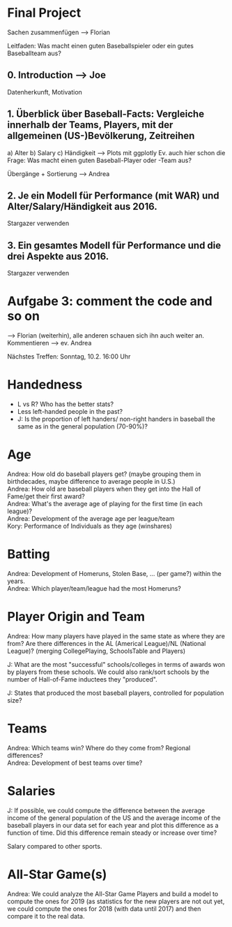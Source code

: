 # Final Project

Sachen zusammenfügen --> Florian

Leitfaden: 
Was macht einen guten Baseballspieler oder ein gutes Baseballteam aus?

## 0. Introduction --> Joe
Datenherkunft, Motivation

## 1. Überblick über Baseball-Facts: Vergleiche innerhalb der Teams, Players, mit der allgemeinen (US-)Bevölkerung, Zeitreihen 
  a) Alter
  b) Salary
  c) Händigkeit
--> Plots mit ggplotly
Ev. auch hier schon die Frage: Was macht einen guten Baseball-Player oder -Team aus?

Übergänge + Sortierung --> Andrea 

## 2. Je ein Modell für Performance (mit WAR) und Alter/Salary/Händigkeit aus 2016. 
Stargazer verwenden

## 3. Ein gesamtes Modell für Performance und die drei Aspekte aus 2016. 
Stargazer verwenden

# Aufgabe 3: comment the code and so on 
--> Florian (weiterhin), alle anderen schauen sich ihn auch weiter an. Kommentieren --> ev. Andrea 

Nächstes Treffen: Sonntag, 10.2. 16:00 Uhr 







# Handedness

- L vs R? Who has the better stats? 
- Less left-handed people in the past?
- J: Is the proportion of left handers/ non-right handers in baseball the same as in the general population (70-90%)? 

# Age

Andrea: How old do baseball players get? (maybe grouping them in birthdecades, maybe difference to average people in U.S.)  
Andrea: How old are baseball players when they get into the Hall of Fame/get their first award?  
Andrea: What's the average age of playing for the first time (in each league)?  
Andrea: Development of the average age per league/team  
Kory: Performance of Individuals as they age (winshares)

# Batting 

Andrea: Development of Homeruns, Stolen Base, ... (per game?) within the years.  
Andrea: Which player/team/league had the most Homeruns?  

# Player Origin and Team

Andrea: How many players have played in the same state as where they are from? Are there differences in the AL (Americal League)/NL (National League)? (merging CollegePlaying, SchoolsTable and Players) 

J: What are the most "successful" schools/colleges in terms of awards won by players from these schools. We could also rank/sort schools by the number of Hall-of-Fame inductees they "produced".  

J: States that produced the most baseball players, controlled for population size? 

# Teams

Andrea: Which teams win? Where do they come from? Regional differences?  
Andrea: Development of best teams over time?  

# Salaries

J: If possible, we could compute the difference between the average income of the general population of the US and the average income of the baseball players in our data set for each year and plot this difference as a function of time. Did this difference remain steady or increase over time?  

Salary compared to other sports.

# All-Star Game(s)

Andrea: We could analyze the All-Star Game Players and build a model to compute the ones for 2019 (as statistics for the new players are not out yet, we could compute the ones for 2018 (with data until 2017) and then compare it to the real data. 
